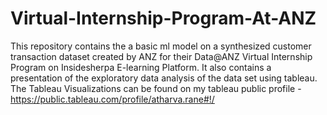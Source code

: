 # Virtual-Internship-Program-At-ANZ
This repository contains the a basic ml model on a synthesized customer transaction dataset created by ANZ for their Data@ANZ Virtual Internship Program on Insidesherpa E-learning Platform. It also contains a presentation of the exploratory data analysis of the data set using tableau.
The Tableau Visualizations can be found on my tableau public profile - https://public.tableau.com/profile/atharva.rane#!/

